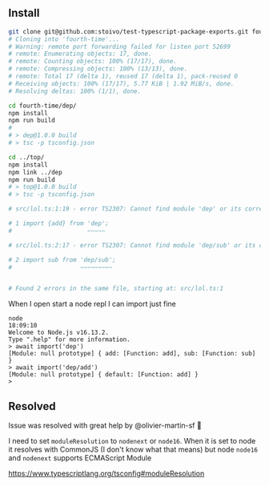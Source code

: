 ## Install

```bash
git clone git@github.com:stoivo/test-typescript-package-exports.git fourth-time
# Cloning into 'fourth-time'...
# Warning: remote port forwarding failed for listen port 52699
# remote: Enumerating objects: 17, done.
# remote: Counting objects: 100% (17/17), done.
# remote: Compressing objects: 100% (13/13), done.
# remote: Total 17 (delta 1), reused 17 (delta 1), pack-reused 0
# Receiving objects: 100% (17/17), 5.77 KiB | 1.92 MiB/s, done.
# Resolving deltas: 100% (1/1), done.

cd fourth-time/dep/
npm install
npm run build
#
# > dep@1.0.0 build
# > tsc -p tsconfig.json

cd ../top/
npm install
npm link ../dep
npm run build
# > top@1.0.0 build
# > tsc -p tsconfig.json

# src/lol.ts:1:19 - error TS2307: Cannot find module 'dep' or its corresponding type declarations.

# 1 import {add} from 'dep';
#                     ~~~~~

# src/lol.ts:2:17 - error TS2307: Cannot find module 'dep/sub' or its corresponding type declarations.

# 2 import sub from 'dep/sub';
#                   ~~~~~~~~~


# Found 2 errors in the same file, starting at: src/lol.ts:1
````

When I open start a node repl I can import just fine
```
node                                                                                                                       18:09:10
Welcome to Node.js v16.13.2.
Type ".help" for more information.
> await import('dep')
[Module: null prototype] { add: [Function: add], sub: [Function: sub] }
> await import('dep/add')
[Module: null prototype] { default: [Function: add] }
>
```

## Resolved

Issue was resolved with great help by @olivier-martin-sf 👏

I need to set `moduleResolution` to `nodenext` or `node16`. When it is set to node it resolves with CommonJS (I don't know what that means) but node `node16` and `nodenext` supports ECMAScript Module

https://www.typescriptlang.org/tsconfig#moduleResolution
